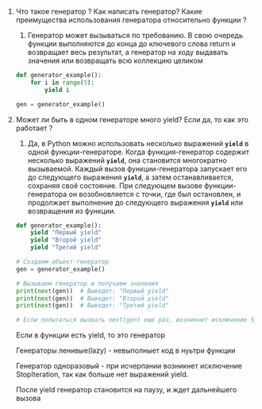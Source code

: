 1. Что такое генератор ? Как написать генератор? Какие преимущества использования генератора относительно функции ?
    
    1. Генератор может вызываться по требованию. В свою очередь функции выполняются до конца до ключевого слова return и возвращает весь результат, а генератор на ходу выдавать значения или возвращать всю коллекцию целиком
    
    ```python
    def generator_example():
        for i in range(5):
            yield i
    
    gen = generator_example()
    ```
    
2. Может ли быть в одном генераторе много yield? Если да, то как это работает ?
    
    1. Да, в Python можно использовать несколько выражений **`yield`** в одной функции-генераторе. Когда функция-генератор содержит несколько выражений **`yield`**, она становится многократно вызываемой. Каждый вызов функции-генератора запускает его до следующего выражения **`yield`**, а затем останавливается, сохраняя своё состояние. При следующем вызове функции-генератора он возобновляется с точки, где был остановлен, и продолжает выполнение до следующего выражения **`yield`** или возвращения из функции.
    
    ```python
    def generator_example():
        yield "Первый yield"
        yield "Второй yield"
        yield "Третий yield"
    
    # Создаем объект-генератор
    gen = generator_example()
    
    # Вызываем генератор и получаем значения
    print(next(gen))  # Выведет: "Первый yield"
    print(next(gen))  # Выведет: "Второй yield"
    print(next(gen))  # Выведет: "Третий yield"
    
    # Если попытаться вызвать next(gen) еще раз, возникнет исключение StopIteration, так как больше нет выражений yield.
    ```
    
    Если в функции есть yield, то это генератор
    
    Генераторы ленивые(lazy) - невыполныет код в нуьтри функции
    
    Генератор одноразовый - при исчерпании возникнет исключение StopIteration, так как больше нет выражений yield.
    
    После yield генератор становится на паузу, и ждет дальнейшего вызова